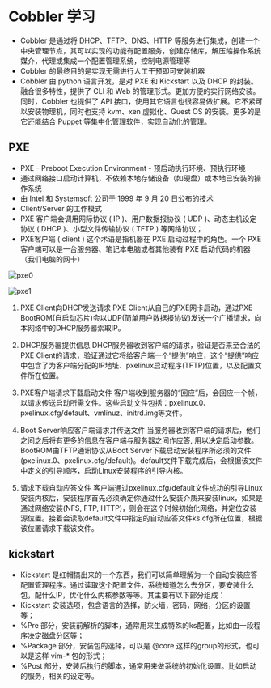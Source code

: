 # Cobbler 学习

* Cobbler 是通过将 DHCP、TFTP、DNS、HTTP 等服务进行集成，创建一个中央管理节点，其可以实现的功能有配置服务，创建存储库，解压缩操作系统媒介，代理或集成一个配置管理系统，控制电源管理等
* Cobbler 的最终目的是实现无需进行人工干预即可安装机器
* Cobbler 由 python 语言开发，是对 PXE 和 Kickstart 以及 DHCP 的封装。融合很多特性，提供了 CLI 和 Web 的管理形式。更加方便的实行网络安装。同时，Cobbler 也提供了 API 接口，使用其它语言也很容易做扩展。它不紧可以安装物理机，同时也支持 kvm、xen 虚拟化、Guest OS 的安装。更多的是它还能结合 Puppet 等集中化管理软件，实现自动化的管理。

## PXE

* PXE - Preboot Execution Environment - 预启动执行环境、预执行环境
* 通过网络接口启动计算机，不依赖本地存储设备（如硬盘）或本地已安装的操作系统
* 由 Intel 和 Systemsoft 公司于 1999 年 9 月 20 日公布的技术
* Client/Server 的工作模式
* PXE 客户端会调用网际协议 ( IP )、用户数据报协议 ( UDP )、动态主机设定协议 ( DHCP )、小型文件传输协议 ( TFTP ) 等网络协议；
* PXE客户端 ( client ) 这个术语是指机器在 PXE 启动过程中的角色。一个 PXE客户端可以是一台服务器、笔记本电脑或者其他装有 PXE 启动代码的机器（我们电脑的网卡）

![pxe0](/home/xcq/桌面/pxe0.jpg)

![pxe1](/home/xcq/桌面/pxe1.jpg)



1. PXE Client向DHCP发送请求 PXE Client从自己的PXE网卡启动，通过PXE BootROM(自启动芯片)会以UDP(简单用户数据报协议)发送一个广播请求，向本网络中的DHCP服务器索取IP。

2. DHCP服务器提供信息 DHCP服务器收到客户端的请求，验证是否来至合法的PXE Client的请求，验证通过它将给客户端一个“提供”响应，这个“提供”响应中包含了为客户端分配的IP地址、pxelinux启动程序(TFTP)位置，以及配置文件所在位置。

3. PXE客户端请求下载启动文件 客户端收到服务器的“回应”后，会回应一个帧，以请求传送启动所需文件。这些启动文件包括：pxelinux.0、pxelinux.cfg/default、vmlinuz、initrd.img等文件。

4. Boot Server响应客户端请求并传送文件 当服务器收到客户端的请求后，他们之间之后将有更多的信息在客户端与服务器之间作应答, 用以决定启动参数。BootROM由TFTP通讯协议从Boot Server下载启动安装程序所必须的文件(pxelinux.0、pxelinux.cfg/default)。default文件下载完成后，会根据该文件中定义的引导顺序，启动Linux安装程序的引导内核。

5. 请求下载自动应答文件 客户端通过pxelinux.cfg/default文件成功的引导Linux安装内核后，安装程序首先必须确定你通过什么安装介质来安装linux，如果是通过网络安装(NFS, FTP, HTTP)，则会在这个时候初始化网络，并定位安装源位置。接着会读取default文件中指定的自动应答文件ks.cfg所在位置，根据该位置请求下载该文件。

## kickstart

* Kickstart 是红帽搞出来的一个东西，我们可以简单理解为一个自动安装应答配置管理程序。通过读取这个配置文件，系统知道怎么去分区，要安装什么包，配什么IP，优化什么内核参数等等。其主要有以下部分组成：
* Kickstart 安装选项，包含语言的选择，防火墙，密码，网络，分区的设置等；
* %Pre 部分，安装前解析的脚本，通常用来生成特殊的ks配置，比如由一段程序决定磁盘分区等；
* %Package 部分，安装包的选择，可以是 @core 这样的group的形式，也可以是这样 vim-* 包的形式；
* %Post 部分，安装后执行的脚本，通常用来做系统的初始化设置。比如启动的服务，相关的设定等。
